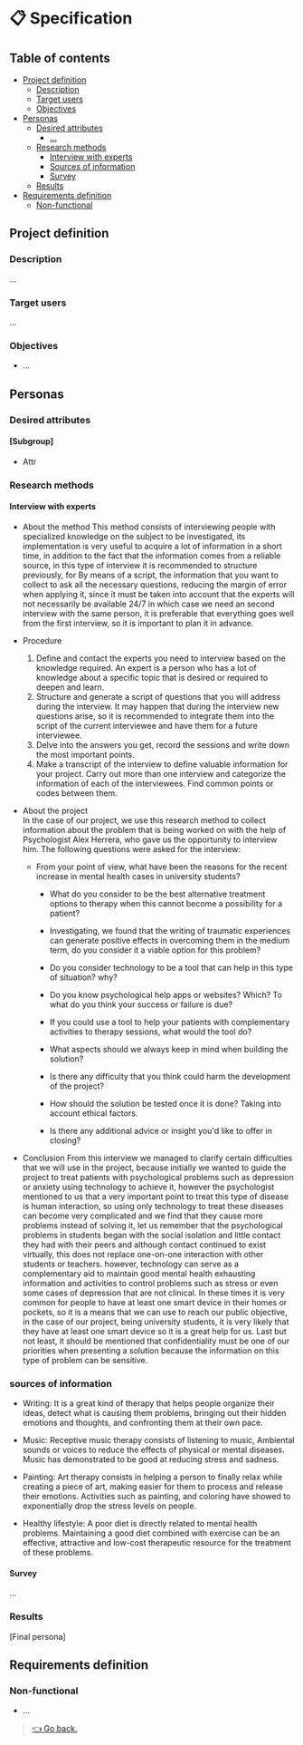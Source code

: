 # 📋 Specification

## Table of contents

- [Project definition](#project-definition)
  - [Description](#description)
  - [Target users](#target-users)
  - [Objectives](#objectives)
- [Personas](#personas)
  - [Desired attributes](#desired-attributes)
    - [...](#)
  - [Research methods](#research-methods)
    - [Interview with experts](#interview-with-experts)
    - [Sources of information](#sources-of-information)
    - [Survey](#survey)
  - [Results](#results)
- [Requirements definition](#requirements-definition)
  - [Non-functional](#non-functional)

## Project definition

### Description

...

### Target users

...

### Objectives

- ...

## Personas

### Desired attributes

#### [Subgroup]

- Attr

### Research methods

#### Interview with experts

- About the method
	This method consists of interviewing people with specialized knowledge on the subject to be investigated, its implementation is very useful to acquire a lot of information in a short time, in addition to the fact that the information comes from a reliable source, in this type of interview it is recommended to structure previously, for By means of a script, the information that you want to collect to ask all the necessary questions, reducing the margin of error when applying it, since it must be taken into account that the experts will not necessarily be available 24/7 in which case we need an second interview with the same person, it is preferable that everything goes well from the first interview, so it is important to plan it in advance.

- Procedure
	1. Define and contact the experts you need to interview based on the knowledge required. An expert is a person who has a lot of knowledge about a specific topic that is desired or required to deepen and learn.
	2. Structure and generate a script of questions that you will address during the interview. It may happen that during the interview new questions arise, so it is recommended to integrate them into the script of the current interviewee and have them for a future interviewee.
	3. Delve into the answers you get, record the sessions and write down the most important points.
	4. Make a transcript of the interview to define valuable information for your project. Carry out more than one interview and categorize the information of each of the interviewees. Find common points or codes between them.

- About the project 	
	In the case of our project, we use this research method to collect information about the problem that is being worked on with the help of Psychologist Alex Herrera, who gave us the opportunity to interview him. The following questions were asked for the interview:

     	
	- From your point of view, what have been the reasons for the recent increase in mental health cases in university students?

     	- What do you consider to be the best alternative treatment options to therapy when this cannot become a possibility for a patient?

     	- Investigating, we found that the writing of traumatic experiences can generate positive effects in overcoming them in the medium term, do you consider it a viable option for this problem?

     	- Do you consider technology to be a tool that can help in this type of situation? why?

     	- Do you know psychological help apps or websites? Which? To what do you think your success or failure is due?

     	- If you could use a tool to help your patients with complementary activities to therapy sessions, what would the tool do?

     	- What aspects should we always keep in mind when building the solution?

     	- Is there any difficulty that you think could harm the development of the project?

     	- How should the solution be tested once it is done? Taking into account ethical factors.

     	- Is there any additional advice or insight you'd like to offer in closing?

- Conclusion
     	From this interview we managed to clarify certain difficulties that we will use in the project, because initially we wanted to guide the project to treat patients with psychological problems such as depression or anxiety using technology to achieve it, however the psychologist mentioned to us that a very important point to treat this type of disease is human interaction, so using only technology to treat these diseases can become very complicated and we find that they cause more problems instead of solving it, let us remember that the psychological problems in students began with the social isolation and little contact they had with their peers and although contact continued to exist virtually, this does not replace one-on-one interaction with other students or teachers. however, technology can serve as a complementary aid to maintain good mental health exhausting information and activities to control problems such as stress or even some cases of depression that are not clinical. In these times it is very common for people to have at least one smart device in their homes or pockets, so it is a means that we can use to reach our public objective, in the case of our project, being university students, it is very likely that they have at least one smart device so it is a great help for us. Last but not least, it should be mentioned that confidentiality must be one of our priorities when presenting a solution because the information on this type of problem can be sensitive.


### sources of information

   - Writing: It is a great kind of therapy that helps people organize their ideas, detect what is causing them problems, bringing out their hidden emotions and thoughts, and confronting them at their own pace.​

   - Music: Receptive music therapy consists of listening to music, Ambiental sounds or voices to reduce the effects of physical or mental diseases. Music has demonstrated to be good at reducing stress and sadness.​

   - Painting: Art therapy consists in helping a person to finally relax while creating a piece of art, making easier for them to process and release their emotions. Activities such as painting, and coloring have showed to exponentially drop the stress levels on people.​

   - Healthy lifestyle: A poor diet is directly related to mental health problems. Maintaining a good diet combined with exercise can be an effective, attractive and low-cost therapeutic resource for the treatment of these problems.

#### Survey

...

### Results

[Final persona]

## Requirements definition

### Non-functional

- ...

> [👈 Go back.](./index.md)
